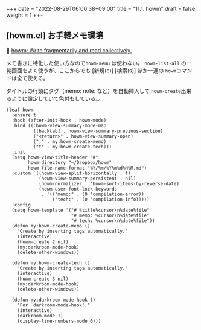 +++
date = "2022-08-29T06:00:38+09:00"
title = "11.1. howm"
draft = false
weight = 1
+++

## [howm.el] お手軽メモ環境
🔗 [howm: Write fragmentarily and read collectively.](https://howm.osdn.jp/) 

メモ書きに特化した使い方なので`howm-menu` は使わない。
`howm-list-all` の一覧画面をよく使うが、ここからでも [新規(c)] [検索(s)] ほか一連の `howm`コマンドは全て使える。

タイトルの行頭にタグ（memo: note: など）を自動挿入して `howm-create`出来るように設定していて色付もしている。。

```elisp
(leaf howm
  :ensure t
  :hook (after-init-hook . howm-mode)
  :bind ((:howm-view-summary-mode-map
		  ([backtab] . howm-view-summary-previous-section)
		  ("<return>" . howm-view-summary-open)
		  ("," . my:howm-create-memo)
		  ("t" . my:howm-create-tech)))
  :init
  (setq howm-view-title-header "#"
		howm-directory "~/Dropbox/howm"
		howm-file-name-format "%Y/%m/%Y%m%d%H%M.md")
  :custom `((howm-view-split-horizontally . t)
			(howm-view-summary-persistent . nil)
			(howm-normalizer . 'howm-sort-items-by-reverse-date)
			(howm-user-font-lock-keywords
			 . '(("memo:" . (0 'compilation-error))
				 ("tech:" . (0 'compilation-info)))))
  :config
  (setq howm-template '("# %title%cursor\n%date%file"
						"# memo: %cursor\n%date%file"
						"# tech: %cursor\n%date%file"))
  (defun my:howm-create-memo ()
    "Create by inserting tags automatically."
	(interactive)
	(howm-create 2 nil)
	(my:darkroom-mode-hook)
	(delete-other-windows))

  (defun my:howm-create-tech ()
    "Create by inserting tags automatically."
	(interactive)
	(howm-create 3 nil)
	(my:darkroom-mode-hook)
	(delete-other-windows))

  (defun my:darkroom-mode-hook ()
	"For `darkroom-mode-hook'."
	(interactive)
	(darkroom-mode 1)
	(display-line-numbers-mode 0)))
```
